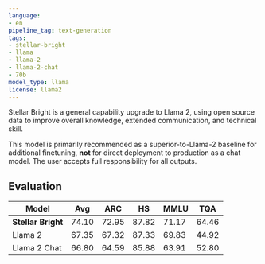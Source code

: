 ```yaml
---
language:
- en
pipeline_tag: text-generation
tags:
- stellar-bright
- llama
- llama-2
- llama-2-chat
- 70b
model_type: llama
license: llama2
---
```


Stellar Bright is a general capability upgrade to Llama 2, using open source data to improve overall knowledge, extended communication, and technical skill.

This model is primarily recommended as a superior-to-Llama-2 baseline for additional finetuning, **not** for direct deployment to production as a chat model. The user accepts full responsibility for all outputs.



## Evaluation

| Model                 | Avg    | ARC   | HS    | MMLU   | TQA   |
|-----------------------|--------|-------|-------|--------|-------|
| **Stellar Bright**    | 74.10  | 72.95 | 87.82 | 71.17  | 64.46 |
| Llama 2               | 67.35  | 67.32 | 87.33 | 69.83  | 44.92 |
| Llama 2 Chat          | 66.80  | 64.59 | 85.88 | 63.91  | 52.80 |